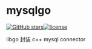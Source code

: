 # mysqlgo
[![GitHub stars](https://img.shields.io/github/stars/lybest/mysqlgo.svg?style=social&label=Stars&style=plastic)]()[![license](https://img.shields.io/github/license/lybest/mysqlgo.svg)]()

libgo 封装 c++ mysql connector
